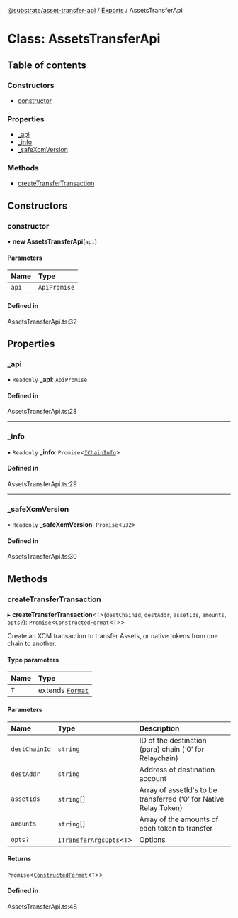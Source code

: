 [@substrate/asset-transfer-api](../README.md) / [Exports](../modules.md) / AssetsTransferApi

# Class: AssetsTransferApi

## Table of contents

### Constructors

- [constructor](AssetsTransferApi.md#constructor)

### Properties

- [\_api](AssetsTransferApi.md#_api)
- [\_info](AssetsTransferApi.md#_info)
- [\_safeXcmVersion](AssetsTransferApi.md#_safexcmversion)

### Methods

- [createTransferTransaction](AssetsTransferApi.md#createtransfertransaction)

## Constructors

### constructor

• **new AssetsTransferApi**(`api`)

#### Parameters

| Name | Type |
| :------ | :------ |
| `api` | `ApiPromise` |

#### Defined in

AssetsTransferApi.ts:32

## Properties

### \_api

• `Readonly` **\_api**: `ApiPromise`

#### Defined in

AssetsTransferApi.ts:28

___

### \_info

• `Readonly` **\_info**: `Promise`<[`IChainInfo`](../interfaces/internal_.IChainInfo.md)\>

#### Defined in

AssetsTransferApi.ts:29

___

### \_safeXcmVersion

• `Readonly` **\_safeXcmVersion**: `Promise`<`u32`\>

#### Defined in

AssetsTransferApi.ts:30

## Methods

### createTransferTransaction

▸ **createTransferTransaction**<`T`\>(`destChainId`, `destAddr`, `assetIds`, `amounts`, `opts?`): `Promise`<[`ConstructedFormat`](../modules/internal_.md#constructedformat)<`T`\>\>

Create an XCM transaction to transfer Assets, or native tokens from one
chain to another.

#### Type parameters

| Name | Type |
| :------ | :------ |
| `T` | extends [`Format`](../modules/internal_.md#format) |

#### Parameters

| Name | Type | Description |
| :------ | :------ | :------ |
| `destChainId` | `string` | ID of the destination (para) chain (‘0’ for Relaychain) |
| `destAddr` | `string` | Address of destination account |
| `assetIds` | `string`[] | Array of assetId's to be transferred (‘0’ for Native Relay Token) |
| `amounts` | `string`[] | Array of the amounts of each token to transfer |
| `opts?` | [`ITransferArgsOpts`](../interfaces/internal_.ITransferArgsOpts.md)<`T`\> | Options |

#### Returns

`Promise`<[`ConstructedFormat`](../modules/internal_.md#constructedformat)<`T`\>\>

#### Defined in

AssetsTransferApi.ts:48
